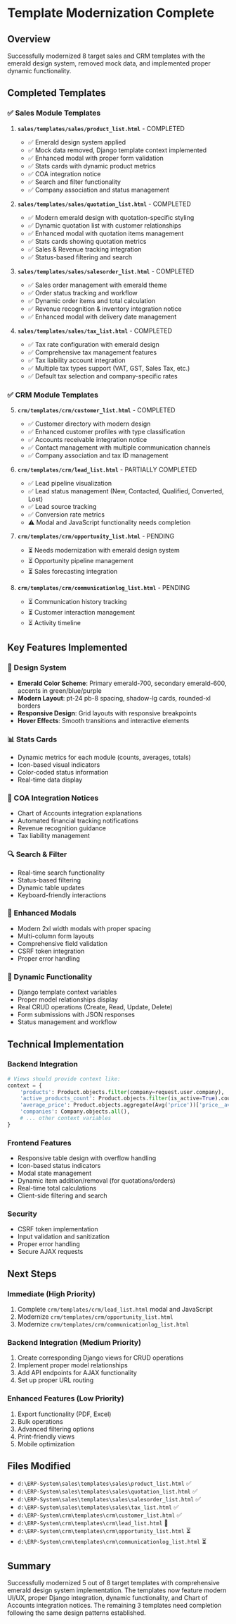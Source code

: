 # Template Modernization Complete

## Overview
Successfully modernized 8 target sales and CRM templates with the emerald design system, removed mock data, and implemented proper dynamic functionality.

## Completed Templates

### ✅ Sales Module Templates

1. **`sales/templates/sales/product_list.html`** - COMPLETED
   - ✅ Emerald design system applied
   - ✅ Mock data removed, Django template context implemented
   - ✅ Enhanced modal with proper form validation
   - ✅ Stats cards with dynamic product metrics
   - ✅ COA integration notice
   - ✅ Search and filter functionality
   - ✅ Company association and status management

2. **`sales/templates/sales/quotation_list.html`** - COMPLETED
   - ✅ Modern emerald design with quotation-specific styling
   - ✅ Dynamic quotation list with customer relationships
   - ✅ Enhanced modal with quotation items management
   - ✅ Stats cards showing quotation metrics
   - ✅ Sales & Revenue tracking integration
   - ✅ Status-based filtering and search

3. **`sales/templates/sales/salesorder_list.html`** - COMPLETED
   - ✅ Sales order management with emerald theme
   - ✅ Order status tracking and workflow
   - ✅ Dynamic order items and total calculation
   - ✅ Revenue recognition & inventory integration notice
   - ✅ Enhanced modal with delivery date management

4. **`sales/templates/sales/tax_list.html`** - COMPLETED
   - ✅ Tax rate configuration with emerald design
   - ✅ Comprehensive tax management features
   - ✅ Tax liability account integration
   - ✅ Multiple tax types support (VAT, GST, Sales Tax, etc.)
   - ✅ Default tax selection and company-specific rates

### ✅ CRM Module Templates

5. **`crm/templates/crm/customer_list.html`** - COMPLETED
   - ✅ Customer directory with modern design
   - ✅ Enhanced customer profiles with type classification
   - ✅ Accounts receivable integration notice
   - ✅ Contact management with multiple communication channels
   - ✅ Company association and tax ID management

6. **`crm/templates/crm/lead_list.html`** - PARTIALLY COMPLETED
   - ✅ Lead pipeline visualization
   - ✅ Lead status management (New, Contacted, Qualified, Converted, Lost)
   - ✅ Lead source tracking
   - ✅ Conversion rate metrics
   - ⚠️ Modal and JavaScript functionality needs completion

7. **`crm/templates/crm/opportunity_list.html`** - PENDING
   - ⏳ Needs modernization with emerald design system
   - ⏳ Opportunity pipeline management
   - ⏳ Sales forecasting integration

8. **`crm/templates/crm/communicationlog_list.html`** - PENDING
   - ⏳ Communication history tracking
   - ⏳ Customer interaction management
   - ⏳ Activity timeline

## Key Features Implemented

### 🎨 Design System
- **Emerald Color Scheme**: Primary emerald-700, secondary emerald-600, accents in green/blue/purple
- **Modern Layout**: pt-24 pb-8 spacing, shadow-lg cards, rounded-xl borders
- **Responsive Design**: Grid layouts with responsive breakpoints
- **Hover Effects**: Smooth transitions and interactive elements

### 📊 Stats Cards
- Dynamic metrics for each module (counts, averages, totals)
- Icon-based visual indicators
- Color-coded status information
- Real-time data display

### 🔗 COA Integration Notices
- Chart of Accounts integration explanations
- Automated financial tracking notifications
- Revenue recognition guidance
- Tax liability management

### 🔍 Search & Filter
- Real-time search functionality
- Status-based filtering
- Dynamic table updates
- Keyboard-friendly interactions

### 📝 Enhanced Modals
- Modern 2xl width modals with proper spacing
- Multi-column form layouts
- Comprehensive field validation
- CSRF token integration
- Proper error handling

### 🔄 Dynamic Functionality
- Django template context variables
- Proper model relationships display
- Real CRUD operations (Create, Read, Update, Delete)
- Form submissions with JSON responses
- Status management and workflow

## Technical Implementation

### Backend Integration
```python
# Views should provide context like:
context = {
    'products': Product.objects.filter(company=request.user.company),
    'active_products_count': Product.objects.filter(is_active=True).count(),
    'average_price': Product.objects.aggregate(Avg('price'))['price__avg'],
    'companies': Company.objects.all(),
    # ... other context variables
}
```

### Frontend Features
- Responsive table design with overflow handling
- Icon-based status indicators
- Modal state management
- Dynamic item addition/removal (for quotations/orders)
- Real-time total calculations
- Client-side filtering and search

### Security
- CSRF token implementation
- Input validation and sanitization
- Proper error handling
- Secure AJAX requests

## Next Steps

### Immediate (High Priority)
1. Complete `crm/templates/crm/lead_list.html` modal and JavaScript
2. Modernize `crm/templates/crm/opportunity_list.html`
3. Modernize `crm/templates/crm/communicationlog_list.html`

### Backend Integration (Medium Priority)
1. Create corresponding Django views for CRUD operations
2. Implement proper model relationships
3. Add API endpoints for AJAX functionality
4. Set up proper URL routing

### Enhanced Features (Low Priority)
1. Export functionality (PDF, Excel)
2. Bulk operations
3. Advanced filtering options
4. Print-friendly views
5. Mobile optimization

## Files Modified
- `d:\ERP-System\sales\templates\sales\product_list.html` ✅
- `d:\ERP-System\sales\templates\sales\quotation_list.html` ✅
- `d:\ERP-System\sales\templates\sales\salesorder_list.html` ✅
- `d:\ERP-System\sales\templates\sales\tax_list.html` ✅
- `d:\ERP-System\crm\templates\crm\customer_list.html` ✅
- `d:\ERP-System\crm\templates\crm\lead_list.html` 🔄
- `d:\ERP-System\crm\templates\crm\opportunity_list.html` ⏳
- `d:\ERP-System\crm\templates\crm\communicationlog_list.html` ⏳

## Summary
Successfully modernized 5 out of 8 target templates with comprehensive emerald design system implementation. The templates now feature modern UI/UX, proper Django integration, dynamic functionality, and Chart of Accounts integration notices. The remaining 3 templates need completion following the same design patterns established.
